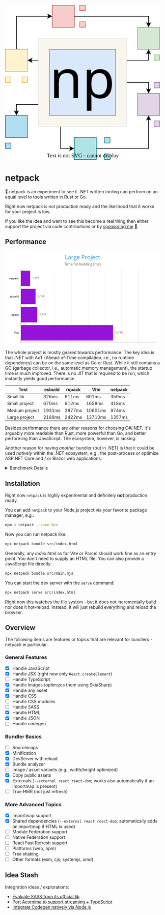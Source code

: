 ![netpack](./art/logo.svg)

# netpack

🍭 netpack is an experiment to see if .NET written tooling can perform on an equal level to tools written in Rust or Go.

Right now netpack is not production ready and the likelihood that it works for your project is low.

If you like the idea and want to see this become a real thing then either support the project via code contributions or by [sponsoring me](https://github.com/sponsors/FlorianRappl) 🍻.

## Performance

![Bundler performance comparison](./docs/comparison.png)

The whole project is mostly geared towards performance. The key idea is that .NET with AoT (Ahead-of-Time compilation, i.e., no runtime dependency) can be on the same level as Go or Rust. While it still contains a GC (garbage collector, i.e., automatic memory management), the startup time is much improved. There is no JIT that is required to be run, which instantly yields good performance.

| Test                | esbuild     | rspack      | Vite        | **netpack** |
| ------------------- | ----------- | ----------- | ----------- | ----------- |
| Small lib           | 326ms       | 611ms       | 601ms       | 359ms       |
| Small project       | 670ms       | 912ms       | 1658ms      | 418ms       |
| Medium project      | 1931ms      | 2877ms      | 10601ms     | 974ms       |
| Large project       | 2189ms      | 2422ms      | 13710ms     | 1357ms      |

Besides performance there are other reasons for choosing C#/.NET. It's arguably more readable than Rust, more powerful than Go, and better performing than JavaScript. The ecosystem, however, is lacking.

Another reason for having *another* bundler (but in .NET) is that it could be used *natively* within the .NET ecosystem, e.g., the post-process or optimize ASP.NET Core and / or Blazor web applications.

<details>
<summary>Benchmark Details</summary>
All benchmarks have been performed using [hyperfine](https://github.com/sharkdp/hyperfine) on Ubuntu 22.04 using an AMD Ryzen 7 3700X 8-Core processor with 32 GB of memory.

The benchmarks used netpack v0.0.1, rspack v1.1.8, esbuild v0.24.0, and Vite v6.0.1.

**Lib project**

*netpack*:

```plain
Benchmark 1: npx netpack bundle src/lib/index.mjs --minify
  Time (mean ± σ):     359.4 ms ±  18.3 ms    [User: 383.4 ms, System: 56.1 ms]
  Range (min … max):   335.4 ms … 386.5 ms    10 runs
```

*esbuild*:

```plain
Benchmark 1: npx esbuild --bundle src/lib/index.mjs --format=esm --outdir=dist
  Time (mean ± σ):     326.3 ms ±  19.4 ms    [User: 361.5 ms, System: 35.9 ms]
  Range (min … max):   305.1 ms … 361.8 ms    10 runs
```

*rspack*:

```plain
Benchmark 1: npx rspack build --config rspack.lib.mjs
  Time (mean ± σ):     611.0 ms ±  27.9 ms    [User: 626.4 ms, System: 109.2 ms]
  Range (min … max):   559.1 ms … 643.7 ms    10 runs
```

*Vite*:

```plain
Benchmark 1: npx vite build
  Time (mean ± σ):     601.8 ms ±  20.5 ms    [User: 603.1 ms, System: 87.5 ms]
  Range (min … max):   573.5 ms … 633.5 ms    10 runs
```

**Small project**

*netpack*:

```plain
Benchmark 1: npx netpack bundle src/small/index.html --minify
  Time (mean ± σ):     418.5 ms ±  30.3 ms    [User: 440.1 ms, System: 71.4 ms]
  Range (min … max):   388.2 ms … 475.7 ms    10 runs
```

*esbuild*:

```plain
Benchmark 1: node esbuild.small.mjs
  Time (mean ± σ):     670.3 ms ±  30.8 ms    [User: 728.2 ms, System: 57.9 ms]
  Range (min … max):   610.1 ms … 711.4 ms    10 runs
```

*rspack*:

```plain
Benchmark 1: npx rspack build --config rspack.small.mjs
  Time (mean ± σ):     912.8 ms ±  39.0 ms    [User: 1067.3 ms, System: 223.6 ms]
  Range (min … max):   866.0 ms … 1002.9 ms    10 runs
```

*Vite*:

```plain
Benchmark 1: npx vite build
  Time (mean ± σ):      1.658 s ±  0.096 s    [User: 2.467 s, System: 0.162 s]
  Range (min … max):    1.495 s …  1.827 s    10 runs
```

**Medium project**

*netpack*:

```plain
Benchmark 1: npx netpack bundle src/medium/index.html --minify
  Time (mean ± σ):     974.9 ms ±  65.2 ms    [User: 1409.9 ms, System: 398.3 ms]
  Range (min … max):   854.2 ms … 1070.1 ms    10 runs
```

*esbuild*:

```plain
Benchmark 1: node esbuild.medium.mjs
  Time (mean ± σ):      1.931 s ±  0.107 s    [User: 1.480 s, System: 0.091 s]
  Range (min … max):    1.779 s …  2.149 s    10 runs
```

*rspack*:

```plain
Benchmark 1: npx rspack build --config rspack.medium.mjs
  Time (mean ± σ):      2.877 s ±  0.117 s    [User: 6.919 s, System: 1.451 s]
  Range (min … max):    2.677 s …  3.025 s    10 runs
```

*Vite*:

```plain
Benchmark 1: npx vite build
  Time (mean ± σ):     10.601 s ±  0.229 s    [User: 13.159 s, System: 2.226 s]
  Range (min … max):   10.219 s … 11.014 s    10 runs
```

**Large project**

*netpack*:

```plain
Benchmark 1: npx netpack bundle src/large/index.html --minify
  Time (mean ± σ):      1.357 s ±  0.043 s    [User: 2.553 s, System: 0.716 s]
  Range (min … max):    1.286 s …  1.433 s    10 runs
```

*esbuild*:

```plain
Benchmark 1: node esbuild.large.mjs
  Time (mean ± σ):      2.189 s ±  0.097 s    [User: 1.391 s, System: 0.091 s]
  Range (min … max):    2.057 s …  2.334 s    10 runs
```

*Vite*:

```plain
Benchmark 1: npx vite build
  Time (mean ± σ):     13.710 s ±  0.236 s    [User: 17.474 s, System: 2.342 s]
  Range (min … max):   13.301 s … 14.237 s    10 runs
```

*rspack*:

```plain
Benchmark 1: npx rspack build --config rspack.large.mjs
  Time (mean ± σ):      2.422 s ±  0.133 s    [User: 8.956 s, System: 1.381 s]
  Range (min … max):    2.283 s …  2.651 s    10 runs
```

</details>

## Installation

Right now `netpack` is highly experimental and definitely **not** production ready.

You can add `netpack` to your Node.js project via your favorite package manager, e.g.:

```sh
npm i netpack --save-dev
```

Now you can run netpack like:

```sh
npx netpack bundle src/index.html
```

Generally, any *index.html* as for Vite or Parcel should work fine as an entry point. You don't need to supply an HTML file. You can also provide a JavaScript file directly:

```sh
npx netpack bundle src/main.mjs
```

You can start the dev server with the `serve` command:

```sh
npx netpack serve src/index.html
```

Right now this watches the file system - but it does not incrementally build nor does it hot-reload. Instead, it will just rebuild everything and reload the browser.

## Overview

The following items are features or topics that are relevant for bundlers - netpack in particular.

### General Features

- [x] Handle JavaScript
- [x] Handle JSX (right now only `React.createElement`)
- [ ] Handle TypeScript
- [x] Handle images (optimizes them using SkiaSharp)
- [x] Handle any asset
- [x] Handle CSS
- [ ] Handle CSS modules
- [ ] Handle SASS
- [x] Handle HTML
- [x] Handle JSON
- [ ] Handle codegen

### Bundler Basics

- [ ] Sourcemaps
- [x] Minification
- [x] DevServer with reload
- [x] Bundle analyzer
- [ ] Image / asset variants (e.g., width/height optimized)
- [x] Copy public assets
- [x] Externals (`--external react react-dom`; works also automatically if an importmap is present)
- [ ] True HMR (not just refresh)

### More Advanced Topics

- [x] Importmap support
- [x] Shared dependencies (`--external react react-dom`; automatically adds an importmap if HTML is used)
- [ ] Module Federation support
- [ ] Native Federation support
- [ ] React Fast Refresh support
- [ ] Platforms (web, npm)
- [ ] Tree shaking
- [ ] Other formats (esm, cjs, systemjs, umd)

## Idea Stash

Integration ideas / explorations:

- [Evaluate SASS from its official lib](https://github.com/Taritsyn/LibSassHost)
- [Port Acornima to support streaming + TypeScript](https://github.com/adams85/acornima/)
- [Integrate Codegen natively via Node.js](https://github.com/FlorianRappl/codegen-js/)
